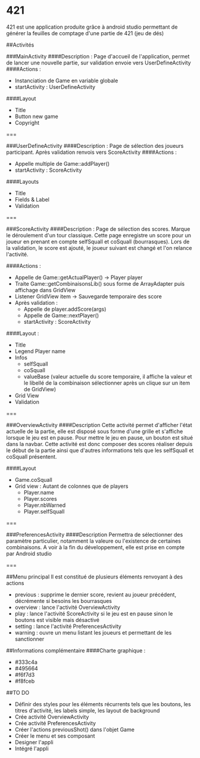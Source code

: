 # 421

421 est une application produite grâce à android studio permettant de générer la feuilles de comptage d'une partie de 421 (jeu de dés)

##Activités

###MainActivity 
####Description :
Page d'accueil de l'application, permet de lancer une nouvelle partie, sur validation envoie vers UserDefineActivity
####Actions : 
- Instanciation de Game en variable globale
- startActivity : UserDefineActivity

####Layout
- Title
- Button new game
- Copyright

===

###UserDefineActivity 
####Description :
Page de sélection des joueurs participant. Après validation renvois vers ScoreActivity
####Actions : 
- Appelle multiple de Game::addPlayer()
- startActivity : ScoreActivity

####Layouts
- Title
- Fields & Label
- Validation

=== 

###ScoreActivity 
####Description :
Page de sélection des scores. Marque le déroulement d'un tour classique. Cette page enregistre un score pour un joueur en prenant en compte selfSquall et coSquall (bourrasques).
Lors de la validation, le score est ajouté, le joueur suivant est changé et l'on relance l'activité. 

####Actions : 
- Appelle de Game::getActualPlayer() -> Player player
- Traite Game::getCombinaisonsLib() sous forme de ArrayAdapter puis affichage dans GridView
- Listener GridView item -> Sauvegarde temporaire des score 
- Après validation : 
  - Appelle de player.addScore(args)
  - Appelle de Game::nextPlayer()
  - startActivity : ScoreActivity

####Layout :
- Title
- Legend Player name
- Infos
  - selfSquall
  - coSquall
  - valueBase (valeur actuelle du score temporaire, il affiche la valeur et le libellé de la combinaison sélectionner après un clique sur un item de GridView) 
- Grid View
- Validation

===

###OverviewActivity
####Description
Cette activité permet d'afficher l'état actuelle de la partie, elle est disposé sous forme d'une grille et s'affiche lorsque le jeu est en pause. Pour mettre le jeu en pause, un bouton est situé dans la navbar.
Cette activité est donc composer des scores réaliser depuis le début de la partie ainsi que d'autres informations tels que les selfSquall et coSquall présentent.

####Layout
- Game.coSquall
- Grid view : Autant de colonnes que de players
  - Player.name
  - Player.scores
  - Player.nbWarned
  - Player.selfSquall

===

###PreferencesActivity
####Description
Permettra de sélectionner des paramètre particulier, notamment la valeure ou l'existence de certaines combinaisons.
A voir à la fin du développement, elle est prise en compte par Android studio

===

##Menu principal
Il est constitué de plusieurs éléments renvoyant à des actions
- previous : supprime le dernier score, revient au joueur précédent, décrémente si besoins les bourrasques
- overview : lance l'activité OverviewActivity
- play : lance l'activité ScoreActivity si le jeu est en pause sinon le boutons est visible mais désactivé
- setting : lance l'activité PreferencesActivity
- warning : ouvre un menu listant les joueurs et permettant de les sanctionner

##Informations complémentaire 
####Charte graphique : 
- #333c4a
- #495664
- #f6f7d3
- #f8fceb

##TO DO
- Définir des styles pour les éléments récurrents tels que les boutons, les titres d'activité, les labels simple, les layout de background
- Crée activité OverviewActivity
- Crée activité PreferencesActivity
- Créer l'actions previousShot() dans l'objet Game
- Créer le menu et ses composant
- Designer l'appli
- Intégré l'appli


